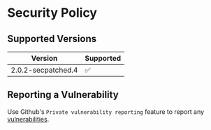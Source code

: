 # Security Policy

## Supported Versions

| Version            | Supported          |
| ------------------ | ------------------ |
| 2.0.2-secpatched.4 | :white_check_mark: |

## Reporting a Vulnerability

Use Github's `Private vulnerability reporting` feature to report any [vulnerabilities](https://docs.github.com/en/code-security/security-advisories/guidance-on-reporting-and-writing-information-about-vulnerabilities/privately-reporting-a-security-vulnerability).
